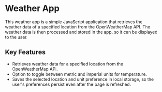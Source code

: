 # Weather App
This weather app is a simple JavaScript application that retrieves the weather data of a specified location from the OpenWeatherMap API. The weather data is then processed and stored in the app, so it can be displayed to the user.

## Key Features
- Retrieves weather data for a specified location from the OpenWeatherMap API.
- Option to toggle between metric and imperial units for temperature.
- Saves the selected location and unit preference in local storage, so the user's preferences persist even after the page is refreshed.
